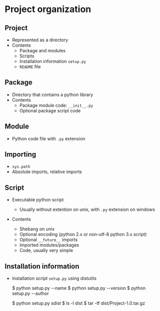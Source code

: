 # Project organization

## Project

  * Represented as a directory
  * Contents
      - Package and modules
      - Scripts
      - Installation information `setup.py`
      - `README` file

## Package

  * Directory that contains a python library
  * Contents
      - Package module code: `__init__.py`
      - Optional package script code

## Module

  * Python code file with `.py` extension

## Importing

  * `sys.path`
  * Absolute imports, relative imports

## Script

  * Executable python script
      - Usually without extention on unix, with `.py` extension on windows

  * Contents
      - Shebang on unix
      - Optional encoding (python 2.x or non-utf-8 python 3.x script)
      - Optional `__future__` imports
      - Imported modules/packages
      - Code, usually very simple

## Installation information

  * Installation script `setup.py` using distutils

    $ python setup.py --name
    $ python setup.py --version
    $ python setup.py --author

    $ python setup.py sdist
    $ ls -l dist
    $ tar -tf dist/Project-1.0.tar.gz
